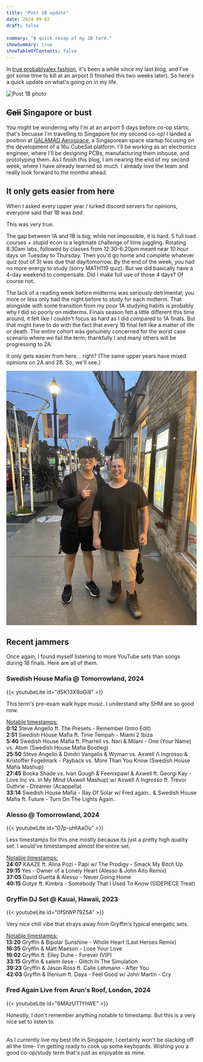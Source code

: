 ```yaml
---
title: "Post 1B update"
date: 2024-09-02
draft: false

summary: "A quick recap of my 1B term."
showSummary: true
showTableOfContents: false
---
```

In [true probablyalex fashion](https://probablyalexzhu.github.io/blog/2a-random-updates/), it's been a while since my last blog, and I've got some time to kill at an airport (I finished this two weeks later). So here's a quick update on what's going on in my life.  

![Post 1B photo](pac.jpg "I didn't get an aftermath photo after the last exam, but this picture of PAC was from the same day. The last exam was in STC. Cover photo is ECE '28 S4's group photo for 1B.")

## ~~Cali~~ Singapore or bust
You might be wondering why I'm at an airport 5 days before co-op starts; that's becuase I'm travelling to Singapore for my second co-op! I landed a position at [GALAMAD Aerospace](https://galamad.space/), a Singaporean space startup focusing on the development of a 16u CubeSat platform. I'll be working as an electronics engineer, where I'll be designing PCBs, manufacturing them inhouse, and prototyping them. As I finish this blog, I am nearing the end of my second week, where I have already learned so much. I already love the team and really look forward to the months ahead.

## It only gets easier from here

When I asked every upper year / lurked discord servers for opinions, everyone said that 1B was *bad*.

This was very true.

The gap between 1A and 1B is big; while not impossible, it is hard. 5 full load courses + stupid econ is a legitmate challenge of time juggling. Rotating 8:30am labs, followed by classes from 12:30-6:20pm meant near 10 hour days on Tuesday to Thursday. Then you'd go home and complete whatever quiz (out of 3) was due that day/tomorrow. By the end of the week, you had no more energy to study (sorry MATH119 quiz). But we did basically have a 4-day weekend to compensate. Did I make full use of those 4 days? Of course not.

The lack of a reading week before midterms was seriously detrimental; you more or less only had the night before to study for each midterm. That alongside with some transition from my poor 1A studying habits is probably why I did so poorly on midterms. Finals season felt a little different this time around, it felt like I couldn't focus as hard as I did compared to 1A finals. But that might have to do with the fact that every 1B final felt like a matter of life or death. The entire cohort was genuinely concerned for the worst case scenario where we fail the term; thankfully I and many others will be progressing to 2A.

It only gets easier from here... right? (The same upper years have mixed opinions on 2A and 2B. So, we'll see.)

![Termly prof photo](harris.jpg "This terms prof photo features our ECE108 prof, Matthew Harris. Learned a few things about him that I definitely cannot reveal. A very, very, very smart man.")

## Recent jammers

Once again, I found myself listening to more YouTube sets than songs during 1B finals. Here are all of them.

### Swedish House Mafia @ Tomorrowland, 2024

{{< youtubeLite id="dSK13X9oGi8" >}}

This term's pre-exam walk hype music. I understand why SHM are so good now.

<u>Notable timestamps:</u>
<br />
**0:12** Steve Angello ft. The Presets - Remember (Intro Edit)
<br />
**2:51** Swedish House Mafia ft. Tinie Tempah - Miami 2 Ibiza
<br />
**5:40** Swedish House Mafia ft. Pharrell vs. Nari & Milani - One (Your Name) vs. Atom (Swedish House Mafia Bootleg)
<br />
**25:50** Steve Angello & Dimitri Vangelis & Wyman vs. Axwell Λ Ingrosso & Kristoffer Fogelmark - Payback vs. More Than You Know (Swedish House Mafia Mashup)
<br />
**27:45** Booka Shade vs. Ivan Gough & Feenixpawl & Axwell ft. Georgi Kay - Love Inc vs. In My Mind (Axwell Mashup) w/ Axwell Λ Ingrosso ft. Trevor Guthrie - Dreamer (Acappella)
<br />
**33:14** Swedish House Mafia - Ray Of Solar w/ Fred again.. & Swedish House Mafia ft. Future - Turn On The Lights Again..

### Alesso @ Tomorrowland, 2024

{{< youtubeLite id="07p-uHtAaOo" >}}

Less timestamps for this one mostly because its just a pretty high quality set. I would've timestamped almost the entire set.

<u>Notable timestamps:</u>
<br />
**24:07** KAAZE ft. Alina Pozi - Papi w/ The Prodigy - Smack My Bitch Up
<br />
**29:15** Yes - Owner of a Lonely Heart (Alesso & John Alto Remix)
<br />
**37:05** David Guetta & Alesso - Never Going Home
<br />
**40:15** Gotye ft. Kimbra - Somebody That I Used To Know (SIDEPIECE Treat)


### Gryffin DJ Set @ Kauai, Hawaii, 2023

{{< youtubeLite id="0fStWP79Z5A" >}}

Very nice chill vibe that strays away from Gryffin's typical energetic sets.

<u>Notable timestamps:</u>
<br />
**13:20** Gryffin & Bipolar Sunshine - Whole Heart (Last Heroes Remix)
<br />
**16:35** Gryffin & Matt Maeson - Lose Your Love
<br />
**19:02** Gryffin ft. Elley Duhe - Forever (VIP)
<br />
**33:15** Gryffin & salem ilese - Glitch In The Simulation
<br />
**39:23** Gryffin & Jason Ross ft. Calle Lehmann - After You
<br />
**42:03** Gryffin & Illenium ft. Daya - Feel Good w/ John Martin - Cry

### Fred Again Live from Arun's Roof, London, 2024

{{< youtubeLite id="6MAzUT1YhWE" >}}

Honestly, I don't remember anything notable to timestamp. But this is a very nice set to listen to.

<br />
As I currently live my best life in Singapore, I certainly won't be slacking off all the time- I'm getting ready to cook up some keyboards. Wishing you a good co-op/study term that's just as enjoyable as mine.
